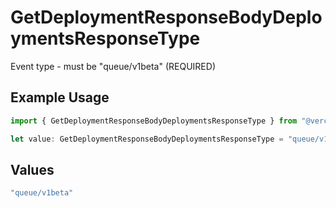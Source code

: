 # GetDeploymentResponseBodyDeploymentsResponseType

Event type - must be "queue/v1beta" (REQUIRED)

## Example Usage

```typescript
import { GetDeploymentResponseBodyDeploymentsResponseType } from "@vercel/sdk/models/getdeploymentop.js";

let value: GetDeploymentResponseBodyDeploymentsResponseType = "queue/v1beta";
```

## Values

```typescript
"queue/v1beta"
```